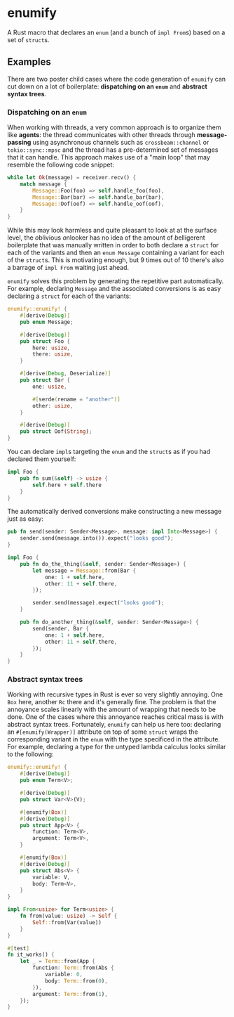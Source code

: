# enumify

A Rust macro that declares an `enum` (and a bunch of `impl From`s) based on a set of `struct`s.

## Examples

There are two poster child cases where the code generation of `enumify` can cut down on a lot of boilerplate: **dispatching on an `enum`** and **abstract syntax trees**.

### Dispatching on an `enum`

When working with threads, a very common approach is to organize them like **agents**: the thread communicates with other threads through **message-passing** using asynchronous channels such as `crossbeam::channel` or `tokio::sync::mpsc` and the thread has a pre-determined set of messages that it can handle. This approach makes use of a "main loop" that may resemble the following code snippet:

```rust
while let Ok(message) = receiver.recv() {
    match message {
        Message::Foo(foo) => self.handle_foo(foo),
        Message::Bar(bar) => self.handle_bar(bar),
        Message::Oof(oof) => self.handle_oof(oof),
    }
}
```

While this may look harmless and quite pleasant to look at at the surface level, the *o*blivious *o*nlooker has no idea of the amount of *b*elligerent *b*oilerplate that was manually written in order to both declare a `struct` for each of the variants and then an `enum Message` containing a variant for each of the `struct`s. This is motivating enough, but 9 times out of 10 there's also a barrage of `impl From` waiting just ahead.

`enumify` solves this problem by generating the repetitive part automatically. For example, declaring `Message` and the associated conversions is as easy declaring a `struct` for each of the variants:

```rust
enumify::enumify! {
    #[derive(Debug)]
    pub enum Message;

    #[derive(Debug)]
    pub struct Foo {
        here: usize,
        there: usize,
    }

    #[derive(Debug, Deserialize)]
    pub struct Bar {
        one: usize,

        #[serde(rename = "another")]
        other: usize,
    }

    #[derive(Debug)]
    pub struct Oof(String);
}
```

You can declare `impl`s targeting the `enum` and the `struct`s as if you had declared them yourself:

```rust
impl Foo {
    pub fn sum(&self) -> usize {
        self.here + self.there
    }
}
```

The automatically derived conversions make constructing a new message just as easy:

```rust
pub fn send(sender: Sender<Message>, message: impl Into<Message>) {
    sender.send(message.into()).expect("looks good");
}

impl Foo {
    pub fn do_the_thing(&self, sender: Sender<Message>) {
        let message = Message::from(Bar {
            one: 1 + self.here,
            other: 11 + self.there,
        });

        sender.send(message).expect("looks good");
    }

    pub fn do_another_thing(&self, sender: Sender<Message>) {
        send(sender, Bar {
            one: 1 + self.here,
            other: 11 + self.there,
        });
    }
}
```

### Abstract syntax trees

Working with recursive types in Rust is ever so very slightly annoying. One `Box` here, another `Rc` there and it's generally fine. The problem is that the annoyance scales linearly with the amount of wrapping that needs to be done. One of the cases where this annoyance reaches critical mass is with abstract syntax trees. Fortunately, `enumify` can help us here too: declaring an `#[enumify(Wrapper)]` attribute on top of some `struct` wraps the corresponding variant in the `enum` with the type specificed in the attribute. For example, declaring a type for the untyped lambda calculus looks similar to the following:

```rust
enumify::enumify! {
    #[derive(Debug)]
    pub enum Term<V>;

    #[derive(Debug)]
    pub struct Var<V>(V);

    #[enumify(Box)]
    #[derive(Debug)]
    pub struct App<V> {
        function: Term<V>,
        argument: Term<V>,
    }

    #[enumify(Box)]
    #[derive(Debug)]
    pub struct Abs<V> {
        variable: V,
        body: Term<V>,
    }
}

impl From<usize> for Term<usize> {
    fn from(value: usize) -> Self {
        Self::from(Var(value))
    }
}

#[test]
fn it_works() {
    let _ = Term::from(App {
        function: Term::from(Abs {
            variable: 0,
            body: Term::from(0),
        }),
        argument: Term::from(1),
    });
}
```
